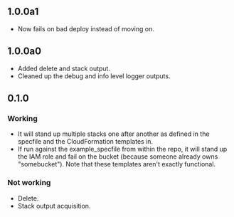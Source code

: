 ## 1.0.0a1
- Now fails on bad deploy instead of moving on.

## 1.0.0a0
- Added delete and stack output.
- Cleaned up the debug and info level logger outputs.

## 0.1.0
### Working
- It will stand up multiple stacks one after another as defined in the specfile
  and the CloudFormation templates in.
- If run against the example_specfile from within the repo, it will stand up the
  IAM role and fail on the bucket (because someone already owns "somebucket").
  Note that these templates aren't exactly functional.

### Not working
- Delete.
- Stack output acquisition.
